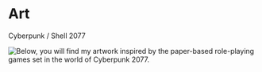 # Art
Cyberpunk / Shell 2077

![Below, you will find my artwork inspired by the paper-based role-playing games set in the world of Cyberpunk 2077.]([https://github.com/[username]/[reponame]/blob/[branch]/image.jpg?raw=true](https://github.com/Mishushu/Art/blob/main/Shell%202077.png)https://github.com/Mishushu/Art/blob/main/Shell%202077.png)
